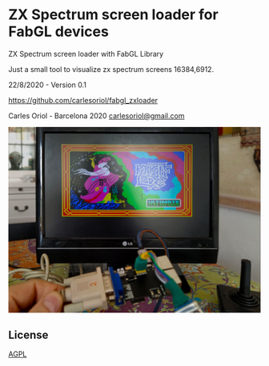 # ZX Spectrum screen loader for FabGL devices
ZX Spectrum screen loader with FabGL Library

Just a small tool to visualize zx spectrum screens 16384,6912.

22/8/2020 - Version 0.1

https://github.com/carlesoriol/fabgl_zxloader


Carles Oriol - Barcelona 2020
carlesoriol@gmail.com


![Device picture](2020-08-23_13-30.png)

## License
[AGPL](https://choosealicense.com/licenses/agpl/)
